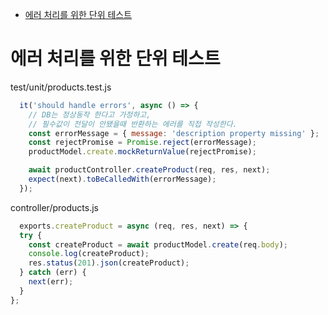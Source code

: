 <!-- TOC -->

- [에러 처리를 위한 단위 테스트](#%EC%97%90%EB%9F%AC-%EC%B2%98%EB%A6%AC%EB%A5%BC-%EC%9C%84%ED%95%9C-%EB%8B%A8%EC%9C%84-%ED%85%8C%EC%8A%A4%ED%8A%B8)

<!-- /TOC -->

# 에러 처리를 위한 단위 테스트 

test/unit/products.test.js
``` javascript
  it('should handle errors', async () => {
    // DB는 정상동작 한다고 가정하고,  
    // 필수값이 전달이 안됐을때 반환하는 에러를 직접 작성한다.
    const errorMessage = { message: 'description property missing' };
    const rejectPromise = Promise.reject(errorMessage);
    productModel.create.mockReturnValue(rejectPromise);

    await productController.createProduct(req, res, next);
    expect(next).toBeCalledWith(errorMessage);
  });
```

controller/products.js
``` javascript
  exports.createProduct = async (req, res, next) => {
  try {
    const createProduct = await productModel.create(req.body);
    console.log(createProduct);
    res.status(201).json(createProduct);
  } catch (err) {
    next(err);
  }
};
```